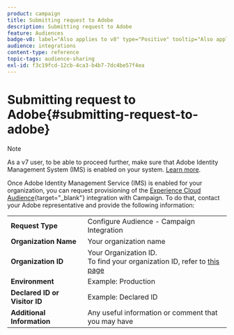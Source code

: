 ```yaml
---
product: campaign
title: Submitting request to Adobe
description: Submitting request to Adobe
feature: Audiences
badge-v8: label="Also applies to v8" type="Positive" tooltip="Also applies to Campaign v8"
audience: integrations
content-type: reference
topic-tags: audience-sharing
exl-id: f3c19fcd-12cb-4ca3-b4b7-7dc4be57f4ea
---
```

# Submitting request to Adobe{#submitting-request-to-adobe}

>[!NOTE]
>
>As a v7 user, to be able to proceed further, make sure that Adobe Identity Management System (IMS) is enabled on your system. [Learn more](../../integrations/using/about-adobe-id.md).

Once Adobe Identity Management Service (IMS) is enabled for your organization, you can request provisioning of the [Experience Cloud Audience](https://experienceleague.adobe.com/en/docs/core-services/interface/services/audiences/overview){target="_blank"} integration with Campaign. To do that, contact your Adobe representative and provide the following information:

<table> 
 <tbody> 
  <tr> 
   <td> <strong>Request Type</strong><br /> </td> 
   <td> Configure Audience - Campaign Integration </td> 
  </tr> 
  <tr> 
   <td> <strong>Organization Name</strong><br /> </td> 
   <td> Your organization name </td> 
  </tr> 
  <tr> 
   <td> <strong>Organization ID</strong><br /> </td> 
   <td> Your Organization ID. <br> To find your organization ID, refer to <a href="https://experienceleague.adobe.com/docs/core-services/interface/administration/organizations.html">this page</a></td> 
  </tr> 
  <tr> 
   <td> <strong>Environment</strong><br /> </td> 
   <td> Example: Production </td> 
  </tr> 
  <!--tr> 
   <td> <strong>AAM or People Service</strong><br /> </td> 
   <td> Example: Adobe Audience Manager. Make sure to mention whether or not you own Audience Manager license.</td> 
  </tr--> 
  <tr> 
   <td> <strong>Declared ID or Visitor ID</strong><br /> </td> 
   <td> Example: Declared ID </td> 
  </tr> 
  <tr> 
   <td> <strong>Additional Information</strong><br /> </td> 
   <td> Any useful information or comment that you may have </td> 
  </tr> 
 </tbody> 
</table>

